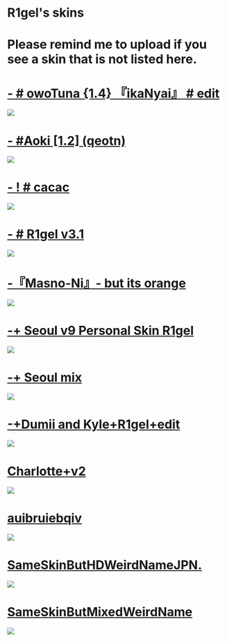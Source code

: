 # R1gel's skins

# Please remind me to upload if you see a skin that is not listed here.

# [-      # owoTuna {1.4} 『ikaNyai』 #  edit](http://www.mediafire.com/file/30nt0p897pxvmdi/-_%2523_owoTuna_%257B1.4%257D_%25E3%2580%258EikaNyai%25E3%2580%258F_%2523__edit.osk/file)
![](https://i.imgur.com/SVM1141.jpg)

# [- #Aoki [1.2] (qeotn)](https://rigel.s-ul.eu/VHYbAOdn)
![](https://rigel.s-ul.eu/ay5uu69j)

# [- ! # cacac](https://rigel.s-ul.eu/rr29iwhy)
![](https://rigel.s-ul.eu/CrndwoCH)

# [- # R1gel v3.1](https://rigel.s-ul.eu/9fc9H70z)
![](https://rigel.s-ul.eu/4ZBds3yb)

# [-『Masno-Ni』- but its orange](https://rigel.s-ul.eu/pnxYO3Dq)
![](https://rigel.s-ul.eu/MtcS3eoe)

# [-+ Seoul v9 Personal Skin R1gel](https://rigel.s-ul.eu/dkvVHhSe)
![](https://rigel.s-ul.eu/27aH3U2C)

# [-+ Seoul mix](https://rigel.s-ul.eu/XIaauskd)
![](https://rigel.s-ul.eu/I4FhfbHh)

# [-+Dumii and Kyle+R1gel+edit](https://rigel.s-ul.eu/b8gH6cjR)
![](https://rigel.s-ul.eu/D2J9NgIk)

# [Charlotte+v2](https://rigel.s-ul.eu/6BoEcild)
![](https://i.imgur.com/qTCAPIw.jpg)

# [auibruiebqiv](https://rigel.s-ul.eu/0BgXBPY0)
![](https://rigel.s-ul.eu/M9x29Dwf)

# [SameSkinButHDWeirdNameJPN.](https://rigel.s-ul.eu/zeEPQU6H)
![](https://i.imgur.com/YKjoyyS.jpg)

# [SameSkinButMixedWeirdName](https://rigel.s-ul.eu/JacaWMDQ)
![](https://rigel.s-ul.eu/5CLhKwIs)
